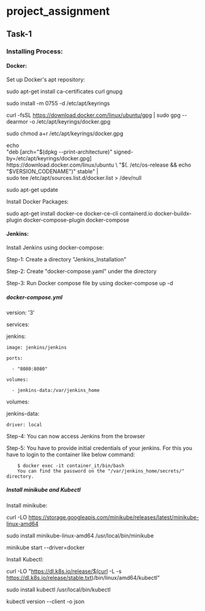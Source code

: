 # project_assignment 
## Task-1
### Installing Process:
#### Docker:
Set up Docker's apt repository:

sudo apt-get install ca-certificates curl gnupg

sudo install -m 0755 -d /etc/apt/keyrings

curl -fsSL https://download.docker.com/linux/ubuntu/gpg | sudo gpg --dearmor -o /etc/apt/keyrings/docker.gpg

sudo chmod a+r /etc/apt/keyrings/docker.gpg

echo \
  "deb [arch="$(dpkg --print-architecture)" signed-by=/etc/apt/keyrings/docker.gpg] https://download.docker.com/linux/ubuntu \
  "$(. /etc/os-release && echo "$VERSION_CODENAME")" stable" | \
  sudo tee /etc/apt/sources.list.d/docker.list > /dev/null
  
sudo apt-get update

Install Docker Packages:

sudo apt-get install docker-ce docker-ce-cli containerd.io docker-buildx-plugin docker-compose-plugin docker-compose

#### Jenkins:
Install Jenkins using docker-compose:

Step-1: Create a directory "Jenkins_Installation"

Step-2: Create "docker-compose.yaml" under the directory

Step-3: Run Docker compose file by using docker-compose up -d 
##### docker-compose.yml
version: '3'

services:

  jenkins:
  
    image: jenkins/jenkins
    
    ports:
    
      - "8080:8080"
      
    volumes:
    
      - jenkins-data:/var/jenkins_home
      
volumes:

  jenkins-data:
  
    driver: local
    
Step-4: You can now access Jenkins from the browser

Step-5: You have to provide initial credentials of your jenkins. For this you have to login to the container like
below command:

        $ docker exec -it container_it/bin/bash
        You can find the password on the "/var/jenkins_home/secrets/" directory.

##### Install minikube and Kubectl
Install minikube:

curl -LO https://storage.googleapis.com/minikube/releases/latest/minikube-linux-amd64

sudo install minikube-linux-amd64 /usr/local/bin/minikube

minikube start --driver=docker

Install Kubectl:

curl -LO "https://dl.k8s.io/release/$(curl -L -s https://dl.k8s.io/release/stable.txt)/bin/linux/amd64/kubectl"

sudo install kubectl /usr/local/bin/kubectl

kubectl version --client -o json